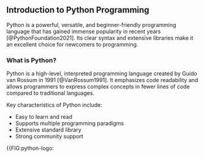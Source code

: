 ## Introduction to Python Programming

Python is a powerful, versatile, and beginner-friendly programming language that has gained immense popularity in recent years [@PythonFoundation2021]. Its clear syntax and extensive libraries make it an excellent choice for newcomers to programming.

### What is Python?

Python is a high-level, interpreted programming language created by Guido van Rossum in 1991 [@VanRossum1991]. It emphasizes code readability and allows programmers to express complex concepts in fewer lines of code compared to traditional languages. 

Key characteristics of Python include:
- Easy to learn and read
- Supports multiple programming paradigms
- Extensive standard library
- Strong community support

{{FIG:python-logo: